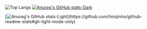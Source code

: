 ![Top Langs](https://github-readme-stats-8qpk.vercel.app/api/top-langs/?username=hirojinho&exclude_repo=github-readme-stats,hirojinho.github.io?private=true)
[![Anurag's GitHub stats-Dark](https://github-readme-stats.vercel.app/api?username=hirojinho&show_icons=true&theme=dark#gh-dark-mode-only)](https://github.com/hirojinho/github-readme-stats#gh-dark-mode-only)

[![Anurag's GitHub stats-Light]([https://github-readme-stats.vercel.app/api?username=hirojinho&show_icons=true&theme=default#gh-light-mode-only](https://github-readme-stats-hirojinhos-projects.vercel.app/))](https://github.com/hirojinho/github-readme-stats#gh-light-mode-only)
